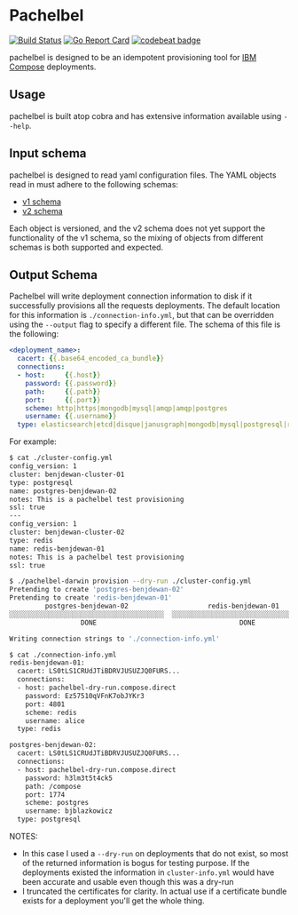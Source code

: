 # Pachelbel
[![Build Status](https://travis-ci.org/benjdewan/pachelbel.svg?branch=master)](https://travis-ci.org/benjdewan/pachelbel)
[![Go Report Card](https://goreportcard.com/badge/github.com/benjdewan/pachelbel)](https://goreportcard.com/report/github.com/benjdewan/pachelbel)
[![codebeat badge](https://codebeat.co/badges/12ff5e7c-e6f5-4791-a706-2ee1a8fe7653)](https://codebeat.co/projects/github-com-benjdewan-pachelbel-master)

pachelbel is designed to be an idempotent provisioning tool for [IBM Compose](compose.io) deployments.

## Usage
pachelbel is built atop cobra and has extensive information available using `--help`.

## Input schema
pachelbel is designed to read yaml configuration files. The YAML objects read in must adhere to the following schemas:
* [v1 schema](schema/v1.md)
* [v2 schema](schema/v2.md)

Each object is versioned, and the v2 schema does not yet support the functionality of the v1 schema, so the mixing of objects from different schemas is both supported and expected.

## Output Schema

Pachelbel will write deployment connection information to disk if it successfully provisions all the requests deployments. The default location for this information is `./connection-info.yml`, but that can be overridden using the `--output` flag to specify a different file. The schema of this file is the following:

```yaml
<deployment_name>:
  cacert: {{.base64_encoded_ca_bundle}}
  connections:
  - host:     {{.host}}
    password: {{.password}}
    path:     {{.path}}
    port:     {{.port}}
    scheme: http|https|mongodb|mysql|amqp|amqp|postgres
    username: {{.username}}
  type: elasticsearch|etcd|disque|janusgraph|mongodb|mysql|postgresql|rabbitmq|redis|rethink|scylla
```

For example:
```bash
$ cat ./cluster-config.yml
config_version: 1
cluster: benjdewan-cluster-01
type: postgresql
name: postgres-benjdewan-02
notes: This is a pachelbel test provisioning
ssl: true
---
config_version: 1
cluster: benjdewan-cluster-02
type: redis
name: redis-benjdewan-01
notes: This is a pachelbel test provisioning
ssl: true

$ ./pachelbel-darwin provision --dry-run ./cluster-config.yml
Pretending to create 'postgres-benjdewan-02'
Pretending to create 'redis-benjdewan-01'
         postgres-benjdewan-02                    redis-benjdewan-01
░░░░░░░░░░░░░░░░░░░░░░░░░░░░░░░░░░░░░░░  ░░░░░░░░░░░░░░░░░░░░░░░░░░░░░░░░░░░░░░░
                  DONE                                    DONE

Writing connection strings to './connection-info.yml'

$ cat ./connection-info.yml
redis-benjdewan-01:
  cacert: LS0tLS1CRUdJTiBDRVJUSUZJQ0FURS...
  connections:
  - host: pachelbel-dry-run.compose.direct
    password: Ez57510qVFnK7obJYKr3
    port: 4801
    scheme: redis
    username: alice
  type: redis

postgres-benjdewan-02:
  cacert: LS0tLS1CRUdJTiBDRVJUSUZJQ0FURS...
  connections:
  - host: pachelbel-dry-run.compose.direct
    password: h3lm3t5t4ck5
    path: /compose
    port: 1774
    scheme: postgres
    username: bjblazkowicz
  type: postgresql
```

NOTES:
* In this case I used a `--dry-run` on deployments that do not exist, so most of the returned information is bogus for testing purpose. If the deployments existed the information in `cluster-info.yml` would have been accurate and usable even though this was a dry-run
* I truncated the certificates for clarity. In actual use if a certificate bundle exists for a deployment you'll get the whole thing.
